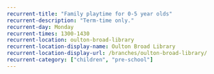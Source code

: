 ```yaml
---
recurrent-title: "Family playtime for 0-5 year olds"
recurrent-description: "Term-time only."
recurrent-day: Monday
recurrent-times: 1300-1430
recurrent-location: oulton-broad-library
recurrent-location-display-name: Oulton Broad Library
recurrent-location-display-url: /branches/oulton-broad-library/
recurrent-category: ["children", "pre-school"]
---
```

